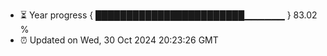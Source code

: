 - ⏳ Year progress { ████████████████████████▁▁▁▁▁▁ } 83.02 %
- ⏰ Updated on Wed, 30 Oct 2024 20:23:26 GMT

